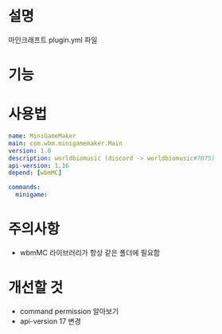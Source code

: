 # 설명
마인크래프트 plugin.yml 파일

# 기능


# 사용법
```yaml
name: MiniGameMaker
main: com.wbm.minigamemaker.Main
version: 1.0
description: worldbiomusic (discord -> worldbiomusic#7075)
api-version: 1.16
depend: [wbmMC]

commands:
  minigame:
```


# 주의사항
- wbmMC 라이브러리가 항상 같은 폴더에 필요함

# 개선할 것
- command permission 알아보기
- api-version 17 변경
